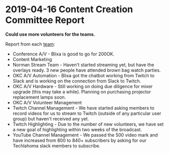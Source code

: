 # 2019-04-16 Content Creation Committee Report
**Could use more volunteers for the teams.**

Report from each [team](https://github.com/techlahoma/broadcasting/blob/master/teams.md):

* Conference A/V - Blixa is good to go for 200OK.
* Content Marketing
* Norman Stream Team - Haven't started streaming yet, but have the overlays ready. 3 new people have attended brown bag watch parties.
* OKC A/V Automation - Blixa got the chatbot working from Twitch to Slack and is working on the connection from Slack to Twitch.
* OKC A/V Hardware - Still working on doing due diligence for mixer upgrade (this may take a while). Planning on purchasing projector replacement lamps soon.
* OKC A/V Volunteer Management
* Twitch Channel Management - We have started asking members to record videos for us to stream to Twitch (outside of any particular user group) but haven't received any yet.
* Twitch Highlighting - Due to the number of new volunteers, we have set a new goal of highlighting within two weeks of the broadcast.
* YouTube Channel Management - We passed the 500 video mark and have increased from 800 to 840+ subscribers by asking for our Techlahoma slack members to subscribe.
